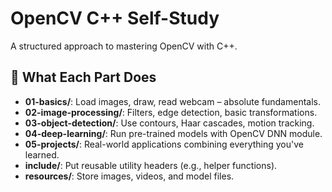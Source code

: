 # OpenCV C++ Self-Study
A structured approach to mastering OpenCV with C++.

## 📌 What Each Part Does

- **01-basics/**: Load images, draw, read webcam – absolute fundamentals.
- **02-image-processing/**: Filters, edge detection, basic transformations.
- **03-object-detection/**: Use contours, Haar cascades, motion tracking.
- **04-deep-learning/**: Run pre-trained models with OpenCV DNN module.
- **05-projects/**: Real-world applications combining everything you've learned.
- **include/**: Put reusable utility headers (e.g., helper functions).
- **resources/**: Store images, videos, and model files.
